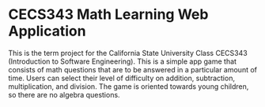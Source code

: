 # CECS343 Math Learning Web Application
This is the term project for the California State University Class CECS343 (Introduction to Software Engineering). This is a simple app game that consists of math questions that are to be answered in a particular amount of time. Users can select their level of difficulty on addition, subtraction, multiplication, and division. The game is oriented towards young children, so there are no algebra questions. 
